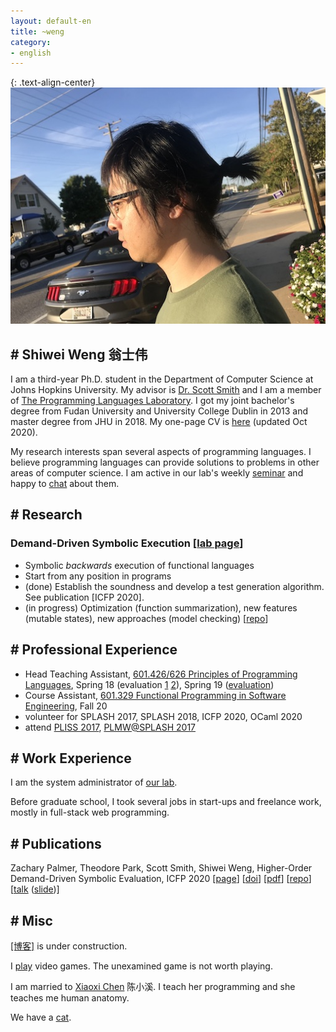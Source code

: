 ```yaml
---
layout: default-en
title: ~weng
category:
- english
---
```


{: .text-align-center}
![funny](/assets/img/me_19-09-20_resize.jpg)
<!-- {:height="70px" width="70px"} -->

## # Shiwei Weng 翁士伟

I am a third-year Ph.D. student in the Department of Computer Science at Johns Hopkins University. My advisor is [Dr. Scott Smith](https://www.cs.jhu.edu/~scott/) and I am a member of [The Programming Languages Laboratory](http://pl.cs.jhu.edu/). I got my joint bachelor's degree from Fudan University and University College Dublin in 2013 and master degree from JHU in 2018. My one-page CV is [here](/assets/pdf/CV_shiwei_weng_JHU_year2_PhD_summer_internship.pdf) (updated Oct 2020).

My research interests span several aspects of programming languages. I believe programming languages can provide solutions to problems in other areas of computer science. I am active in our lab's weekly [seminar](https://pl.cs.jhu.edu/seminars/fall-2020/) and happy to [chat](http://blog.tail.moe/contact) about them.

<!-- ~~**I am looking forward to summer internship 2020 (functional languages esp. OCaml preferred but all is fine). <a href="mailto:wengshiwei@jhu.edu">Email me</a> wengshiwei@jhu.edu**~~ -->
<!-- I got an internship offer at [Nomadic Labs](https://nomadic-labs.com/) on Linear Types and OCaml program analysis summer 2019. However, due to the COVID-19 and regulations for international students in United States, I cannot make it physically nor virtually. -->

<!-- ## Ongoing Research -->
## # Research

### Demand-Driven Symbolic Execution  [[lab page](https://pl.cs.jhu.edu/projects/demand-driven-symbolic-execution/)]

- Symbolic _backwards_ execution of functional languages
- Start from any position in programs
- (done) Establish the soundness and develop a test generation algorithm. See publication [ICFP 2020].
- (in progress) Optimization (function summarization), new features (mutable states), new approaches (model checking)  [[repo](https://github.com/JHU-PL-Lab/ddse)]

<!-- ### 2. Program Analysis on the Usage of JavaScript GUI Frameworks

- Treat JavaScript with framework APIs e.g. ReactJS as a new OO/Functional DSL
- Run program analysis to check the usage of framework APIs -->
<!-- - Inspired by [flapjax](https://www.flapjax-lang.org/) -->

<!-- ## Finished Projects -->

## # Professional Experience

- Head Teaching Assistant, [601.426/626 Principles of Programming Languages](//pl.cs.jhu.edu/pl/index.shtml), Spring 18 (evaluation [1](/assets/pdf/EN.601.426.01.SP18PrinciplesofProgrammingLanguages_ScottSmith.pdf) [2](/assets/pdf/EN.601.626.01.SP18PrinciplesofProgrammingLanguages_ScottSmith.pdf)), Spring 19 ([evaluation](/assets/pdf/EN.601.426.01.SP19PrinciplesofProgrammingLanguages_ScottSmith.pdf))
- Course Assistant, [601.329 Functional Programming in Software Engineering](https://pl.cs.jhu.edu/fpse/), Fall 20
- volunteer for SPLASH 2017, SPLASH 2018, ICFP 2020, OCaml 2020
- attend [PLISS 2017](https://pliss2017.github.io/index.html), [PLMW@SPLASH 2017](https://2017.splashcon.org/track/splash-2017-PLMW#About)


## # Work Experience

I am the system administrator of [our lab](http://pl.cs.jhu.edu/).

Before graduate school, I took several jobs in start-ups and freelance work, mostly in full-stack web programming.

## # Publications

Zachary Palmer, Theodore Park, Scott Smith, Shiwei Weng, Higher-Order Demand-Driven Symbolic Evaluation, ICFP 2020 [[page](https://icfp20.sigplan.org/details/icfp-2020-papers/22/Higher-Order-Demand-Driven-Symbolic-Evaluation)] [[doi](https://dl.acm.org/doi/10.1145/3408984)] [[pdf](https://pl.cs.jhu.edu/projects/demand-driven-symbolic-execution/papers/icfp20-ddse-full.pdf)] [[repo](https://github.com/JHU-PL-Lab/odefa)] [[talk](https://talks.cs.umd.edu/talks/2657) ([slide](assets/pdf/2020-ddse-umd.pdf))]

## # Misc

[[博客]](/blog_cn) is under construction.

I [play](https://steamcommunity.com/id/arbipher/games/?tab=all&sort=playtime) video games. The unexamined game is not worth playing.

I am married to [Xiaoxi Chen](https://www.linkedin.com/in/%E5%B0%8F%E6%BA%AA-%E9%99%88-6655b489/) 陈小溪. I teach her programming and she teaches me human anatomy.

We have a <a href="/assets/img/cat_2019.jpg" target="_blank">cat</a>.
